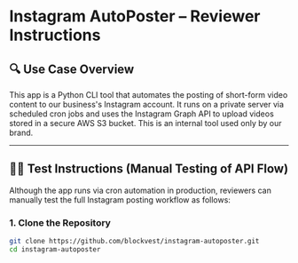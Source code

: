 # Instagram AutoPoster – Reviewer Instructions

## 🔍 Use Case Overview

This app is a Python CLI tool that automates the posting of short-form video content to our business's Instagram account. It runs on a private server via scheduled cron jobs and uses the Instagram Graph API to upload videos stored in a secure AWS S3 bucket. This is an internal tool used only by our brand.

---

## 👩‍💻 Test Instructions (Manual Testing of API Flow)

Although the app runs via cron automation in production, reviewers can manually test the full Instagram posting workflow as follows:

### 1. Clone the Repository

```bash
git clone https://github.com/blockvest/instagram-autoposter.git
cd instagram-autoposter
